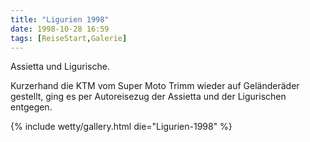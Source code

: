 ```yaml
---
title: "Ligurien 1998"
date: 1998-10-28 16:59
tags: [ReiseStart,Galerie]
---
```

Assietta und Ligurische.

Kurzerhand die KTM vom Super Moto Trimm wieder auf Geländeräder gestellt, ging es per Autoreisezug der Assietta und der Ligurischen entgegen.

<!--more-->

{% include wetty/gallery.html die="Ligurien-1998" %}

